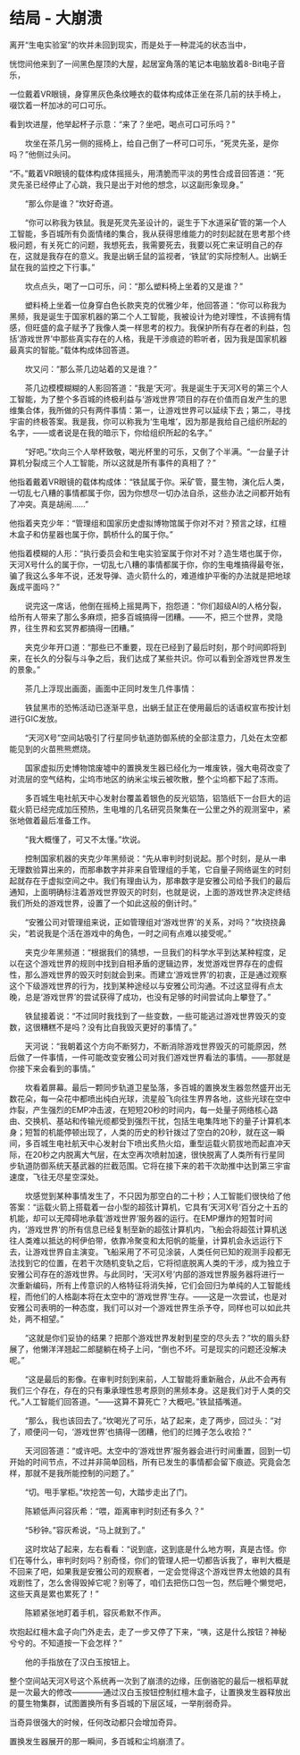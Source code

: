 # 结局 - 大崩溃

离开“生电实验室”的坎并未回到现实，而是处于一种混沌的状态当中，

恍惚间他来到了一间黑色屋顶的大屋，起居室角落的笔记本电脑放着8-Bit电子音乐，

一位戴着VR眼镜，身穿黑灰色条纹睡衣的载体构成体正坐在茶几前的扶手椅上，啜饮着一杯加冰的可口可乐。

看到坎进屋，他举起杯子示意：“来了？坐吧，喝点可口可乐吗？”

　　坎坐在茶几另一侧的摇椅上，给自己倒了一杯可口可乐，“死灵先圣，是你吗？”他侧过头问。

“不。”戴着VR眼镜的载体构成体摇摇头，用清脆而平淡的男性合成音回答道：“死灵先圣已经停止了心跳，我只是出于对他的想念，以这副形象现身。”

　　“那么你是谁？”坎好奇道。

　　“你可以称我为铁鼠。我是死灵先圣设计的，诞生于下水道采矿管的第一个人工智能，多百城所有负面情绪的集合，我从获得思维能力的时刻起就在思考那个终极问题，有关死亡的问题，我想死去，我需要死去，我要以死亡来证明自己的存在，这就是我存在的意义。我是出蜗壬鼠的监视者，‘铁鼠’的实际控制人。出蜗壬鼠在我的监控之下行事。”

　　坎点点头，喝了一口可乐，问：“那么塑料椅上坐着的又是谁？”

　　塑料椅上坐着一位身穿白色长款夹克的优雅少年，他回答道：“你可以称我为黑频，我是诞生于国家机器的第二个人工智能，我被设计为绝对理性，不该拥有情感，但旺盛的盒子赋予了我像人类一样思考的权力。我保护所有存在者的利益，包括‘游戏世界’中那些真实存在的人格，我是干涉痕迹的聆听者，因为我是国家机器最真实的智能。”载体构成体回答道。

　　坎又问：“那么茶几边站着的又是谁？”

　　茶几边模模糊糊的人影回答道：“我是‘天河’。我是诞生于天河X号的第三个人工智能，为了整个多百城的终极利益与‘游戏世界’项目的存在价值而自发产生的思维集合体，我所做的只有两件事情：第一，让游戏世界可以延续下去；第二，寻找宇宙的终极答案。我是我，你可以称我为‘生电堆’，因为那是我给自己组织所起的名字，——或者说是在我的暗示下，你给组织所起的名字。”

　　“好吧。”坎向三个人举杯致敬，喝光杯里的可乐，又倒了个半满。“一台量子计算机分裂成三个人工智能，所以这就是所有事件的真相了？”

他指着戴着VR眼镜的载体构成体：“铁鼠属于你。采矿管，蔓生物，演化后人类，一切乱七八糟的事情都属于你，因为你想尽一切办法自杀，这些办法之间都开始有了冲突。真是胡闹……”

他指着夹克少年：“管理组和国家历史虚拟博物馆属于你对不对？预言之球，红檀木盒子和仿星器也属于你，鹊桥什么的属于你。”

他指着模糊的人形：“执行委员会和生电实验室属于你对不对？造生塔也属于你，天河X号什么的属于你，一切乱七八糟的事情都属于你，你的生电堆搞得最夸张，骗了我这么多年不说，还发导弹、造火箭什么的，难道维护平衡的办法就是把地球轰成平面吗？”

　　说完这一席话，他倒在摇椅上摇晃两下，抱怨道：“你们超级AI的人格分裂，给所有人带来了那么多麻烦，把多百城搞得一团糟。——不，把三个世界，灵隐界，往生界和玄冥界都搞得一团糟。”

　　夹克少年开口道：“那些已不重要，现在已经到了最后时刻，那个时间即将到来，在长久的分裂与斗争之后，我们达成了某些共识。你可以看到全游戏世界发生的景象。”

　　茶几上浮现出画面，画面中正同时发生几件事情：

　　铁鼠黑市的恐怖活动已逐渐平息，出蜗壬鼠正在使用最后的话语权宣布按计划进行GIC发放。

　　“天河X号”空间站吸引了行星同步轨道防御系统的全部注意力，几处在太空都能见到的火苗熊熊燃烧。

　　国家虚拟历史博物馆废墟中的置换发生器已经化为一堆废铁，强大电荷改变了对流层的空气结构，尘坞市地区的纳米尘埃云被吹散，整个尘坞都下起了冻雨。

　　多百城生电社航天中心发射台覆盖着银色的反光铝箔，铝箔纸下一台巨大的运载火箭已经完成加压预热，生电堆的几名研究员聚集在一公里之外的观测室中，紧张地做着最后准备工作。

　　“我大概懂了，可又不太懂。”坎说。

　　控制国家机器的夹克少年黑频说：“先从审判时刻说起。那个时刻，是从一串无理数验算出来的，而那串数字并非来自管理组的手笔，它自量子网络诞生的时刻起就存在于虚拟空间之中。我们有理由认为，那串数字是安雅公司给予我们的最后通知，上面明确标注着游戏世界毁灭的时刻，也就是说，上面的游戏世界决定终结我们所处的游戏世界，设置了一个如此这般的倒计时。”

　　“安雅公司对管理组来说，正如管理组对‘游戏世界’的关系，对吗？”坎挠挠鼻尖，“若说我是个活在游戏中的角色，一时之间有点难以接受呢。”

　　夹克少年黑频道：“根据我们的猜想，一旦我们的科学水平到达某种程度，足以在这个游戏世界的规则中找到自相矛盾的逻辑边界，发觉游戏世界存在的虚假性，那么游戏世界的毁灭时刻就会到来。而建立‘游戏世界’的初衷，正是通过观察这个下级游戏世界的行为，找到某种途经以与安雅公司沟通。不过这显得有点太晚，总是‘游戏世界’的尝试获得了成功，也没有足够的时间尝试向上攀登了。”

　　铁鼠接着说：“不过同时我找到了一些变数，一些可能逃过游戏世界毁灭的变数，这很糟糕不是吗？没有比自我毁灭更好的事情了。”

　　天河说：“我朝着这个方向不断努力，不断消除游戏世界毁灭的可能原因，然后做了一件事情，一件可能改变安雅公司对我们游戏世界看法的事情。——那就是你接下来会看到的事情。”

　　坎看着屏幕。最后一颗同步轨道卫星坠落，多百城的置换发生器忽然盛开出无数花朵，每一朵花中都喷出纯白光球，流星般飞向往生界界各地，这些光球在空中炸裂，产生强烈的EMP冲击波，在短短20秒的时间内，每一处量子网络核心路由、交换机、基站和传输光缆都受到强烈干扰，包括生电集阵地下的量子计算机本身；短暂的机能停顿出现了，人类的历史的秒针拨过了空白的20秒，就在这一瞬间，多百城生电社航天中心发射台下喷出炙热火焰，重型运载火箭拔地而起直冲天际，在20秒之内脱离大气层，在太空再次喷射加速，很快脱离了人类所有行星同步轨道防御系统天基武器的拦截范围。它将在接下来的若干次助推中达到第三宇宙速度，飞往无尽星空深处。

　　坎感觉到某种事情发生了，不只因为那空白的二十秒；人工智能们很快给了他答案：“运载火箭上搭载着一台小型的超弦计算机，它具有‘天河X号’百分之十五的机能，却可以无障碍地承载‘游戏世界’服务器的运行。在EMP爆炸的短暂时间内，‘游戏世界’的所有信息已经复制至新的超弦计算机内，飞船会将超弦计算机送往人类难以抵达的柯伊伯带，依靠冷聚变和太阳帆的能量，计算机会永远运行下去，让游戏世界自主演变。飞船采用了不可见涂装，人类任何已知的观测手段都无法找到它的位置，在若干次随机变轨之后，它将彻底脱离人类的干涉，成为独立于安雅公司存在的游戏世界。与此同时，‘天河X号’内部的游戏世界服务器将进行一次重新编码，所有上传意识的人格特征将消失掉，它们会回归为单纯的人工智能线程，而他们的人格副本将在太空中的‘游戏世界’生存。——这是一次尝试，也是对安雅公司表明的一种态度，我们可以对一个游戏世界生杀予夺，同样也可以如此共处，两不相望。”

　　“这就是你们妥协的结果？把那个游戏世界发射到星空的尽头去？”坎的眉头舒展了，他懒洋洋翘起二郎腿躺在椅子上问，“倒也不坏。可是现实的问题还没解决呢。”

　　“这是最后的影像。在审判时刻到来前，人工智能将重新融合，从此不会再有我们三个存在，存在的只有秉承理性思考原则的黑频本身。这是我们对于人类的交代。”人工智能们回答道。“——这算不算死亡？大概吧。”铁鼠插嘴道。

　　“那么，我也该回去了。”坎喝光了可乐，站了起来，走了两步，回过头：“对了，顺便问一句，‘游戏世界’也搞得一团糟，他们的烂摊子怎么收拾？”

　　天河回答道：“或许吧。太空中的‘游戏世界’服务器会进行时间重置，回到一切开始的时间节点，不过并非简单回档，所有已发生的事情都会留下痕迹。究竟会怎样，那就不是我所能控制的问题了。”

　　“切。甩手掌柜。”坎挖苦一句，大踏步走出了门。

　　陈颖低声问容灰希：“喂，距离审判时刻还有多久？”

　　“5秒钟。”容灰希说，“马上就到了。”

　　这时坎站了起来，左右看看：“说到底，这到底是什么地方啊，真是古怪。你们在等什么，审判时刻吗？别奇怪，你们的管理人把一切都告诉我了，审判大概是不回来了吧，如果我是安雅公司的观察者，一定会觉得这个游戏世界太他娘的具有戏剧性了，怎么舍得毁掉它呢？别等了，咱们去把伤口包一包，然后睡个懒觉吧，这些天真是累也累死了！”

　　陈颖紧张地盯着手机，容灰希默不作声。

坎抱起红檀木盒子向门外走去，走了一步又停了下来，“咦，这是什么按钮？神秘兮兮的。不知道按一下会怎样？”

　　他的手指放在了汉白玉按钮上。

整个空间站天河X号这个系统再一次到了崩溃的边缘，压倒骆驼的最后一根稻草就是一次最大的修改————通过汉白玉按钮控制红檀木盒子，让置换发生器释放出的蔓生物集群，试图置换所有多百城的下层区域，一举削弱奇异。

当奇异很强大的时候，任何改动都只会增加奇异。

置换发生器展开的那一瞬间，多百城和尘坞崩溃了。

